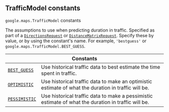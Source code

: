 
<h2 id="TrafficModel">TrafficModel constants</h2>
<p>
<code><span itemprop="path">google.maps</span>.<span itemprop="name">TrafficModel</span></code>
constants
</p>
<p>The assumptions to use when predicting duration in traffic. Specified as part of a <code><a href="DirectionsRequest.md">DirectionsRequest</a></code> or <code><a href="#DistanceMatrixRequest">DistanceMatrixRequest</a></code>. Specify these by value, or by using the constant's name. For example, <code>'bestguess'</code> or <code>google.maps.TrafficModel.BEST_GUESS</code>.</p>
<div class="devsite-table-wrapper"><table class="constants responsive" summary="TrafficModel constants">
<thead>
<tr><th colspan="2">Constants</th>
</tr></thead>
<tbody>
<tr id="TrafficModel.BEST_GUESS">
<td itemprop="property"><code><a class="secret-link" href="#TrafficModel.BEST_GUESS"><span>BEST_GUESS</span></a></code></td>
<td>Use historical traffic data to best estimate the time spent in traffic.</td>
</tr>
<tr id="TrafficModel.OPTIMISTIC">
<td itemprop="property"><code><a class="secret-link" href="#TrafficModel.OPTIMISTIC"><span>OPTIMISTIC</span></a></code></td>
<td>Use historical traffic data to make an optimistic estimate of what the duration in traffic will be.</td>
</tr>
<tr id="TrafficModel.PESSIMISTIC">
<td itemprop="property"><code><a class="secret-link" href="#TrafficModel.PESSIMISTIC"><span>PESSIMISTIC</span></a></code></td>
<td>Use historical traffic data to make a pessimistic estimate of what the duration in traffic will be.</td>
</tr>
</tbody>
</table></div>

